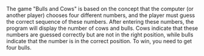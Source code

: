 The game "Bulls and Cows" is based on the concept that the computer (or another player) chooses four different numbers, and the player must guess the correct sequence of these numbers. After entering these numbers, the program will display the number of cows and bulls. Cows indicate that these numbers are guessed correctly but are not in the right position, while bulls indicate that the number is in the correct position. To win, you need to get four bulls.

